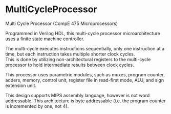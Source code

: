# MultiCycleProcessor
 Multi Cycle Processor (CompE 475 Microprocessors)
 
 Programmed in Verilog HDL, this multi-cycle processor microarchitecture uses a finite state machine controller.  
 
 The multi-cycle executes instructions sequentially, only one instruction at a time, but each instruction takes multiple shorter clock cycles.  
 This is done by utilizing non-architectural registers to the multi-cycle processor to hold intermediate results between clock cycles.  
 
 This processor uses parametric modules, such as muxes, program counter, adders, memory, control unit, register file in read-first mode, ALU, and sign extension unit. 
 
 This design supports MIPS assembly language, however is not word addressable.  This architecture is byte addressable (i.e. the program counter is incremented by one, not 4).  
 
